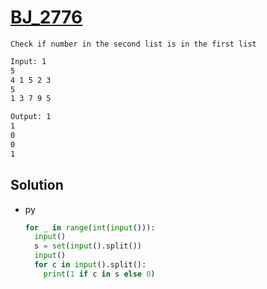 # [BJ_2776](https://acmicpc.net/problem/2776)

```en
Check if number in the second list is in the first list
```

```txt
Input: 1
5
4 1 5 2 3
5
1 3 7 9 5

Output: 1
1
0
0
1
```

## Solution

* py

  ```py
  for _ in range(int(input())):
    input()
    s = set(input().split())
    input()
    for c in input().split():
      print(1 if c in s else 0)
  ```

